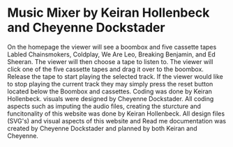 # Music Mixer by Keiran Hollenbeck and Cheyenne Dockstader
On the homepage the viewer will see a boombox and five cassette tapes Labled Chainsmokers, Coldplay, We Are Leo, Breaking Benjamin, and Ed Sheeran. The viewer will then choose a tape to listen to.
The  viewer will click one of the five cassette tapes and drag it over to the boombox. Release the tape to start playing the selected track.
If the viewer would like to stop playing the current track they may simply press the reset button located below the Boombox and cassettes.
Coding was done by Keiran Hollenbeck. visuals were designed by Cheyenne Dockstader.
All coding aspects such as imputing the audio files, creating the sturcture and funcitonality of this website was done by Keiran Hollenbeck.
All design files (SVG's) and visual aspects of this website and Read me documentation was created by Cheyenne Dockstader and planned by both Keiran and Cheyenne. 
